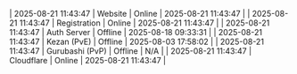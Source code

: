 | 2025-08-21 11:43:47 | Website | Online | 2025-08-21 11:43:47 |
| 2025-08-21 11:43:47 | Registration | Online | 2025-08-21 11:43:47 |
| 2025-08-21 11:43:47 | Auth Server | Offline | 2025-08-18 09:33:31 |
| 2025-08-21 11:43:47 | Kezan (PvE) | Offline | 2025-08-03 17:58:02 |
| 2025-08-21 11:43:47 | Gurubashi (PvP) | Offline | N/A |
| 2025-08-21 11:43:47 | Cloudflare | Online | 2025-08-21 11:43:47 |
